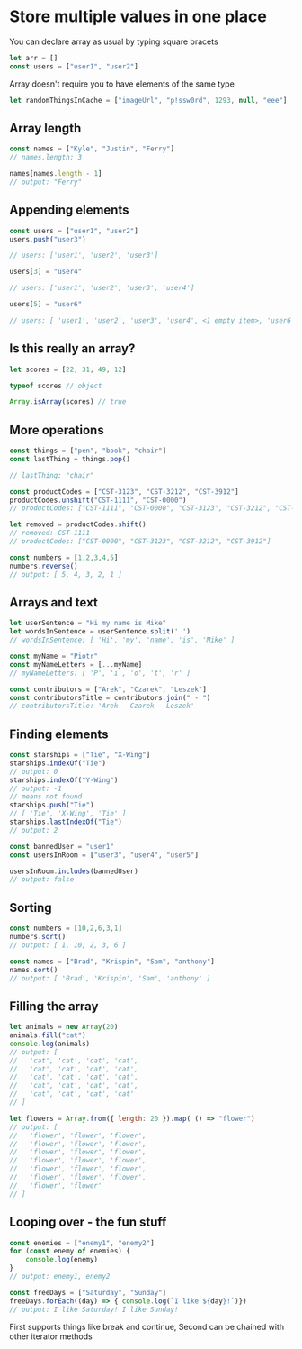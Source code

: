# Store multiple values in one place

You can declare array as usual by typing square bracets

``` js
let arr = []
const users = ["user1", "user2"]
```

Array doesn't require you to have elements of the same type
``` js
let randomThingsInCache = ["imageUrl", "p!ssw0rd", 1293, null, "eee"]
```

## Array length

``` js
const names = ["Kyle", "Justin", "Ferry"]
// names.length: 3

names[names.length - 1]
// output: "Ferry"
```

## Appending elements

``` js
const users = ["user1", "user2"]
users.push("user3")

// users: ['user1', 'user2', 'user3']

users[3] = "user4"

// users: ['user1', 'user2', 'user3', 'user4']

users[5] = "user6"

// users: [ 'user1', 'user2', 'user3', 'user4', <1 empty item>, 'user6' ]
```


## Is this really an array?

``` js
let scores = [22, 31, 49, 12]

typeof scores // object

Array.isArray(scores) // true
```

## More operations

``` js
const things = ["pen", "book", "chair"]
const lastThing = things.pop()

// lastThing: "chair"
```

``` js
const productCodes = ["CST-3123", "CST-3212", "CST-3912"]
productCodes.unshift("CST-1111", "CST-0000")
// productCodes: ["CST-1111", "CST-0000", "CST-3123", "CST-3212", "CST-3912"]

let removed = productCodes.shift()
// removed: CST-1111
// productCodes: ["CST-0000", "CST-3123", "CST-3212", "CST-3912"]
```

``` js
const numbers = [1,2,3,4,5]
numbers.reverse()
// output: [ 5, 4, 3, 2, 1 ]
```

## Arrays and text

``` js
let userSentence = "Hi my name is Mike"
let wordsInSentence = userSentence.split(' ')
// wordsInSentence: [ 'Hi', 'my', 'name', 'is', 'Mike' ]
```

``` js
const myName = "Piotr"
const myNameLetters = [...myName]
// myNameLetters: [ 'P', 'i', 'o', 't', 'r' ]
```

``` js
const contributors = ["Arek", "Czarek", "Leszek"]
const contributorsTitle = contributors.join(" - ")
// contributorsTitle: 'Arek - Czarek - Leszek'
```

## Finding elements

``` js
const starships = ["Tie", "X-Wing"]
starships.indexOf("Tie")
// output: 0
starships.indexOf("Y-Wing")
// output: -1
// means not found
starships.push("Tie")
// [ 'Tie', 'X-Wing', 'Tie' ]
starships.lastIndexOf("Tie")
// output: 2
```

``` js
const bannedUser = "user1"
const usersInRoom = ["user3", "user4", "user5"]

usersInRoom.includes(bannedUser)
// output: false
```

## Sorting

``` js
const numbers = [10,2,6,3,1]
numbers.sort()
// output: [ 1, 10, 2, 3, 6 ]

const names = ["Brad", "Krispin", "Sam", "anthony"]
names.sort()
// output: [ 'Brad', 'Krispin', 'Sam', 'anthony' ]
```

## Filling the array

``` js
let animals = new Array(20)
animals.fill("cat")
console.log(animals)
// output: [
//   'cat', 'cat', 'cat', 'cat',
//   'cat', 'cat', 'cat', 'cat',
//   'cat', 'cat', 'cat', 'cat',
//   'cat', 'cat', 'cat', 'cat',
//   'cat', 'cat', 'cat', 'cat'
// ]

let flowers = Array.from({ length: 20 }).map( () => "flower")
// output: [
//   'flower', 'flower', 'flower',
//   'flower', 'flower', 'flower',
//   'flower', 'flower', 'flower',
//   'flower', 'flower', 'flower',
//   'flower', 'flower', 'flower',
//   'flower', 'flower', 'flower',
//   'flower', 'flower'
// ]
```

## Looping over - the fun stuff

``` js
const enemies = ["enemy1", "enemy2"]
for (const enemy of enemies) { 
    console.log(enemy)
}
// output: enemy1, enemy2
```

``` js
const freeDays = ["Saturday", "Sunday"]
freeDays.forEach((day) => { console.log(`I like ${day}!`)})
// output: I like Saturday! I like Sunday!
```

First supports things like break and continue, Second can be chained with other iterator methods